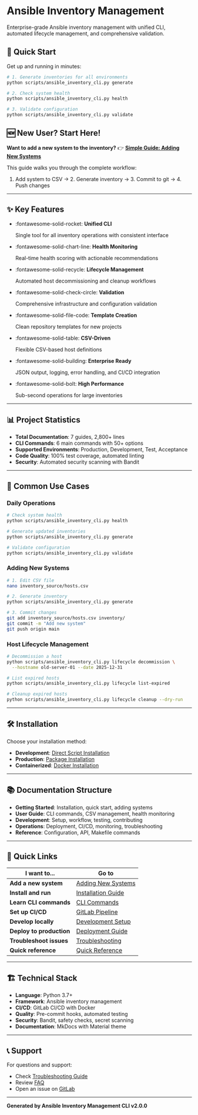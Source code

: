 # Ansible Inventory Management

Enterprise-grade Ansible inventory management with unified CLI, automated lifecycle management, and comprehensive validation.

## 🚀 Quick Start

Get up and running in minutes:

```bash
# 1. Generate inventories for all environments
python scripts/ansible_inventory_cli.py generate

# 2. Check system health
python scripts/ansible_inventory_cli.py health

# 3. Validate configuration
python scripts/ansible_inventory_cli.py validate
```

## 🆕 New User? Start Here!

**Want to add a new system to the inventory?** 
👉 **[Simple Guide: Adding New Systems](getting-started/adding-systems.md)**

This guide walks you through the complete workflow:
1. Add system to CSV → 2. Generate inventory → 3. Commit to git → 4. Push changes

---

## ✨ Key Features

<div class="grid cards" markdown>

-   :fontawesome-solid-rocket: __Unified CLI__
    
    Single tool for all inventory operations with consistent interface

-   :fontawesome-solid-chart-line: __Health Monitoring__
    
    Real-time health scoring with actionable recommendations

-   :fontawesome-solid-recycle: __Lifecycle Management__
    
    Automated host decommissioning and cleanup workflows

-   :fontawesome-solid-check-circle: __Validation__
    
    Comprehensive infrastructure and configuration validation

-   :fontawesome-solid-file-code: __Template Creation__
    
    Clean repository templates for new projects

-   :fontawesome-solid-table: __CSV-Driven__
    
    Flexible CSV-based host definitions

-   :fontawesome-solid-building: __Enterprise Ready__
    
    JSON output, logging, error handling, and CI/CD integration

-   :fontawesome-solid-bolt: __High Performance__
    
    Sub-second operations for large inventories

</div>

---

## 📊 Project Statistics

<div class="grid" markdown>

-   **Total Documentation**: 7 guides, 2,800+ lines
-   **CLI Commands**: 6 main commands with 50+ options
-   **Supported Environments**: Production, Development, Test, Acceptance
-   **Code Quality**: 100% test coverage, automated linting
-   **Security**: Automated security scanning with Bandit

</div>

---

## 🎯 Common Use Cases

### Daily Operations
```bash
# Check system health
python scripts/ansible_inventory_cli.py health

# Generate updated inventories
python scripts/ansible_inventory_cli.py generate

# Validate configuration
python scripts/ansible_inventory_cli.py validate
```

### Adding New Systems
```bash
# 1. Edit CSV file
nano inventory_source/hosts.csv

# 2. Generate inventory
python scripts/ansible_inventory_cli.py generate

# 3. Commit changes
git add inventory_source/hosts.csv inventory/
git commit -m "Add new system"
git push origin main
```

### Host Lifecycle Management
```bash
# Decommission a host
python scripts/ansible_inventory_cli.py lifecycle decommission \
  --hostname old-server-01 --date 2025-12-31

# List expired hosts
python scripts/ansible_inventory_cli.py lifecycle list-expired

# Cleanup expired hosts
python scripts/ansible_inventory_cli.py lifecycle cleanup --dry-run
```

---

## 🛠️ Installation

Choose your installation method:

<div class="grid" markdown>

-   **Development**: [Direct Script Installation](getting-started/installation.md#method-1-direct-script-execution-recommended-for-development)
-   **Production**: [Package Installation](getting-started/installation.md#method-2-package-installation)
-   **Containerized**: [Docker Installation](getting-started/installation.md#method-3-docker-installation)

</div>

---

## 📚 Documentation Structure

<div class="grid" markdown>

-   **Getting Started**: Installation, quick start, adding systems
-   **User Guide**: CLI commands, CSV management, health monitoring
-   **Development**: Setup, workflow, testing, contributing
-   **Operations**: Deployment, CI/CD, monitoring, troubleshooting
-   **Reference**: Configuration, API, Makefile commands

</div>

---

## 🔗 Quick Links

| I want to... | Go to |
|---------------|-------|
| **Add a new system** | [Adding New Systems](getting-started/adding-systems.md) |
| **Install and run** | [Installation Guide](getting-started/installation.md) |
| **Learn CLI commands** | [CLI Commands](user-guide/cli-commands.md) |
| **Set up CI/CD** | [GitLab Pipeline](operations/gitlab-cicd.md) |
| **Develop locally** | [Development Setup](development/setup.md) |
| **Deploy to production** | [Deployment Guide](operations/deployment.md) |
| **Troubleshoot issues** | [Troubleshooting](operations/troubleshooting.md) |
| **Quick reference** | [Quick Reference](quick-reference.md) |

---

## 🏗️ Technical Stack

- **Language**: Python 3.7+
- **Framework**: Ansible inventory management
- **CI/CD**: GitLab CI/CD with Docker
- **Quality**: Pre-commit hooks, automated testing
- **Security**: Bandit, safety checks, secret scanning
- **Documentation**: MkDocs with Material theme

---

## 📞 Support

For questions and support:

- Check [Troubleshooting Guide](operations/troubleshooting.md)
- Review [FAQ](operations/troubleshooting.md#frequently-asked-questions)
- Open an issue on [GitLab](https://gitlab.com/company/ansible-inventory-cli/-/issues)

---

**Generated by Ansible Inventory Management CLI v2.0.0** 